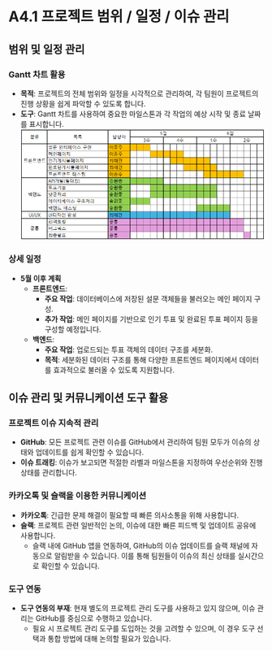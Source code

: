 # A4.1 프로젝트 범위 / 일정 / 이슈 관리  

## 범위 및 일정 관리

### Gantt 차트 활용
- **목적**: 프로젝트의 전체 범위와 일정을 시각적으로 관리하여, 각 팀원이 프로젝트의 진행 상황을 쉽게 파악할 수 있도록 합니다.
- **도구**: Gantt 차트를 사용하여 중요한 마일스톤과 각 작업의 예상 시작 및 종료 날짜를 표시합니다.
![간트차트](image/간트차트(중간이후).png)

### 상세 일정
- **5월 이후 계획**
  - **프론트엔드**:
    - **주요 작업**: 데이터베이스에 저장된 설문 객체들을 불러오는 메인 페이지 구성.
    - **추가 작업**: 메인 페이지를 기반으로 인기 투표 및 완료된 투표 페이지 등을 구성할 예정입니다.
  - **백엔드**:
    - **주요 작업**: 업로드되는 투표 객체의 데이터 구조를 세분화.
    - **목적**: 세분화된 데이터 구조를 통해 다양한 프론트엔드 페이지에서 데이터를 효과적으로 불러올 수 있도록 지원합니다.



## 이슈 관리 및 커뮤니케이션 도구 활용

### 프로젝트 이슈 지속적 관리
- **GitHub**: 모든 프로젝트 관련 이슈를 GitHub에서 관리하여 팀원 모두가 이슈의 상태와 업데이트를 쉽게 확인할 수 있습니다.
- **이슈 트래킹**: 이슈가 보고되면 적절한 라벨과 마일스톤을 지정하여 우선순위와 진행 상태를 관리합니다.

### 카카오톡 및 슬랙을 이용한 커뮤니케이션
- **카카오톡**: 긴급한 문제 해결이 필요할 때 빠른 의사소통을 위해 사용합니다.
- **슬랙**: 프로젝트 관련 일반적인 논의, 이슈에 대한 빠른 피드백 및 업데이트 공유에 사용합니다.
  - 슬랙 내에 GitHub 앱을 연동하여, GitHub의 이슈 업데이트를 슬랙 채널에 자동으로 알림받을 수 있습니다. 이를 통해 팀원들이 이슈의 최신 상태를 실시간으로 확인할 수 있습니다.

### 도구 연동
- **도구 연동의 부재**: 현재 별도의 프로젝트 관리 도구를 사용하고 있지 않으며, 이슈 관리는 GitHub를 중심으로 수행하고 있습니다.
  - 필요 시 프로젝트 관리 도구를 도입하는 것을 고려할 수 있으며, 이 경우 도구 선택과 통합 방법에 대해 논의할 필요가 있습니다.
